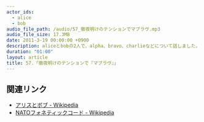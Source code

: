 ```yaml
---
actor_ids:
  - alice
  - bob
audio_file_path: /audio/57_徹夜明けのテンションでマブラヴ.mp3
audio_file_size: 17.3MB
date: 2011-3-19 00:00:00 +0900
description: aliceとbobの2人で、alpha、bravo、charlieなどについて話しました。
duration: "01:00"
layout: article
title: 57.「徹夜明けのテンションで『マブラヴ』」
---
```


## 関連リンク

- [アリスとボブ - Wikipedia](https://ja.wikipedia.org/wiki/%E3%82%A2%E3%83%AA%E3%82%B9%E3%81%A8%E3%83%9C%E3%83%96)
- [NATOフォネティックコード - Wikipedia](https://ja.wikipedia.org/wiki/NATO%E3%83%95%E3%82%A9%E3%83%8D%E3%83%86%E3%82%A3%E3%83%83%E3%82%AF%E3%82%B3%E3%83%BC%E3%83%89)
